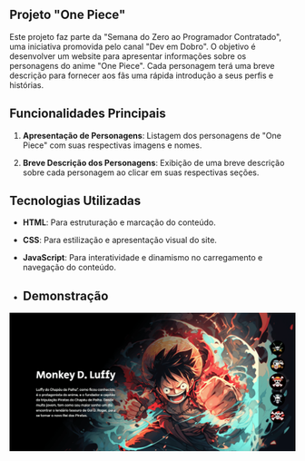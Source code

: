 ## Projeto "One Piece"

Este projeto faz parte da "Semana do Zero ao Programador Contratado", uma iniciativa promovida pelo canal "Dev em Dobro". O objetivo é desenvolver um website para apresentar informações sobre os personagens do anime "One Piece". Cada personagem terá uma breve descrição para fornecer aos fãs uma rápida introdução a seus perfis e histórias.

## Funcionalidades Principais

1. **Apresentação de Personagens**: Listagem dos personagens de "One Piece" com suas respectivas imagens e nomes.
   
2. **Breve Descrição dos Personagens**: Exibição de uma breve descrição sobre cada personagem ao clicar em suas respectivas seções.

## Tecnologias Utilizadas

- **HTML**: Para estruturação e marcação do conteúdo.
- **CSS**: Para estilização e apresentação visual do site.
- **JavaScript**: Para interatividade e dinamismo no carregamento e navegação do conteúdo.

- ## Demonstração

![Demonstração](demo.gif)
